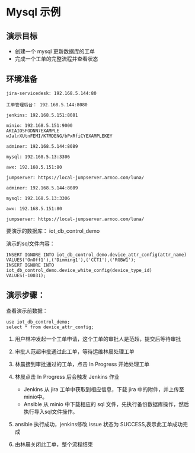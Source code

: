 # Mysql 示例

## 演示目标
* 创建一个 mysql 更新数据库的工单
* 完成一个工单的完整流程并查看状态

## 环境准备
```text
jira-servicedesk: 192.168.5.144:80

工单管理后台： 192.168.5.144:8080

jenkins: 192.168.5.151:8081

minio: 192.168.5.151:9000
AKIAIOSFODNN7EXAMPLE
wJalrXUtnFEMI/K7MDENG/bPxRfiCYEXAMPLEKEY

adminer: 192.168.5.144:8089

mysql: 192.168.5.13:3306

awx: 192.168.5.151:80

jumpserver: https://local-jumpserver.arnoo.com/luna/

adminer: 192.168.5.144:8089

mysql: 192.168.5.13:3306

awx: 192.168.5.151:80

jumpserver: https://local-jumpserver.arnoo.com/luna/
```




要演示的数据库： iot_db_control_demo

演示的sql文件内容：
```mysql
INSERT IGNORE INTO iot_db_control_demo.device_attr_config(attr_name) VALUES('OnOff1'),('Dimming1'),('CCT1'),('RGBW1');
INSERT IGNORE INTO iot_db_control_demo.device_white_config(device_type_id) VALUES(-10031);
```
## 演示步骤：
查看演示前数据：
```mysql
use iot_db_control_demo;
select * from device_attr_config;
```
1. 用户林冲发起一个工单申请，这个工单的审批人是范超，提交后等待审批

2. 审批人范超审批通过此工单，等待运维林晨处理工单

3. 林晨接到审批通过的工单，点击 In Progress 开始处理工单

4. 林晨点击 In Progress 后会触发 Jenkins 作业
    - Jenkins 从 jira 工单中获取到相应信息，下载 jira 中的附件，并上传至minio中。
    - Ansible 从 minio 中下载相应的 sql 文件，先执行备份数据库操作，然后执行导入sql文件操作。
5. ansible 执行成功，jenkins修改 issue 状态为 SUCCESS,表示此工单成功完成
6. 由林晨关闭此工单，整个流程结束